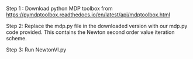 Step 1 : Download python MDP toolbox from https://pymdptoolbox.readthedocs.io/en/latest/api/mdptoolbox.html

Step 2: Replace the mdp.py file in the downloaded version with our mdp.py code provided. This contains the Newton second order value iteration scheme.

Step 3: Run NewtonVI.py
